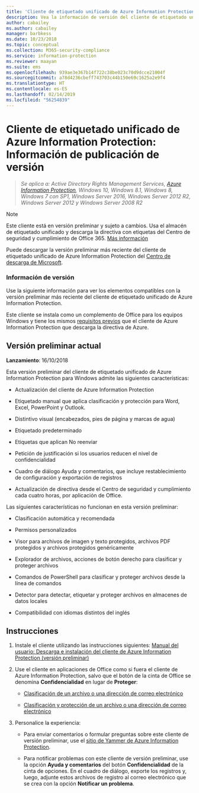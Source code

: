 ```yaml
---
title: 'Cliente de etiquetado unificado de Azure Information Protection: Información de publicación de versión'
description: Vea la información de versión del cliente de etiquetado unificado de Azure Information Protection para Windows.
author: cabailey
ms.author: cabailey
manager: barbkess
ms.date: 10/23/2018
ms.topic: conceptual
ms.collection: M365-security-compliance
ms.service: information-protection
ms.reviewer: maayan
ms.suite: ems
ms.openlocfilehash: 939ae3e367b14f722c38be023c70d9dcce21004f
ms.sourcegitcommit: a78d4236cbeff743703c44b150e69c1625a2e9f4
ms.translationtype: HT
ms.contentlocale: es-ES
ms.lasthandoff: 02/14/2019
ms.locfileid: "56254839"
---
```

# <a name="azure-information-protection-unified-labeling-client-version-release-information"></a>Cliente de etiquetado unificado de Azure Information Protection: Información de publicación de versión

>*Se aplica a: Active Directory Rights Management Services, [Azure Information Protection](https://azure.microsoft.com/pricing/details/information-protection), Windows 10, Windows 8.1, Windows 8, Windows 7 con SP1, Windows Server 2016, Windows Server 2012 R2, Windows Server 2012 y Windows Server 2008 R2*

> [!NOTE]
> Este cliente está en versión preliminar y sujeto a cambios. Usa el almacén de etiquetado unificado y descarga la directiva con etiquetas del Centro de seguridad y cumplimiento de Office 365. [Más información](/Office365/SecurityCompliance/sensitivity-labels)

Puede descargar la versión preliminar más reciente del cliente de etiquetado unificado de Azure Information Protection del [Centro de descarga de Microsoft](https://www.microsoft.com/en-us/download/details.aspx?id=57440).

### <a name="release-information"></a>Información de versión

Use la siguiente información para ver los elementos compatibles con la versión preliminar más reciente del cliente de etiquetado unificado de Azure Information Protection. 

Este cliente se instala como un complemento de Office para los equipos Windows y tiene los mismos [requisitos previos](../requirements.md) que el cliente de Azure Information Protection que descarga la directiva de Azure.

## <a name="current-preview-version"></a>Versión preliminar actual

**Lanzamiento**: 16/10/2018

Esta versión preliminar del cliente de etiquetado unificado de Azure Information Protection para Windows admite las siguientes características: 

- Actualización del cliente de Azure Information Protection

- Etiquetado manual que aplica clasificación y protección para Word, Excel, PowerPoint y Outlook.

- Distintivo visual (encabezados, pies de página y marcas de agua)

- Etiquetado predeterminado 

- Etiquetas que aplican No reenviar

- Petición de justificación si los usuarios reducen el nivel de confidencialidad

- Cuadro de diálogo Ayuda y comentarios, que incluye restablecimiento de configuración y exportación de registros

- Actualización de directiva desde el Centro de seguridad y cumplimiento cada cuatro horas, por aplicación de Office.

Las siguientes características no funcionan en esta versión preliminar:

- Clasificación automática y recomendada

- Permisos personalizados

- Visor para archivos de imagen y texto protegidos, archivos PDF protegidos y archivos protegidos genéricamente

- Explorador de archivos, acciones de botón derecho para clasificar y proteger archivos

- Comandos de PowerShell para clasificar y proteger archivos desde la línea de comandos

- Detector para detectar, etiquetar y proteger archivos en almacenes de datos locales

- Compatibilidad con idiomas distintos del inglés

## <a name="instructions"></a>Instrucciones

1. Instale el cliente utilizando las instrucciones siguientes: [Manual del usuario: Descarga e instalación del cliente de Azure Information Protection (versión preliminar)](install-unifiedlabelingclient-app.md) 

2. Use el cliente en aplicaciones de Office como si fuera el cliente de Azure Information Protection, salvo que el botón de la cinta de Office se denomina **Confidencialidad** en lugar de **Proteger**:
    
    - [Clasificación de un archivo o una dirección de correo electrónico](client-classify.md) 
    
    - [Clasificación y protección de un archivo o una dirección de correo electrónico](client-classify-protect.md)

3. Personalice la experiencia: 
    
    - Para enviar comentarios o formular preguntas sobre este cliente de versión preliminar, use el [sitio de Yammer de Azure Information Protection](https://www.yammer.com/AskIPTeam).
    
    - Para notificar problemas con este cliente de versión preliminar, use la opción **Ayuda y comentarios** del botón **Confidencialidad** de la cinta de opciones. En el cuadro de diálogo, exporte los registros y, luego, adjunte estos archivos de registro al correo electrónico que se crea con la opción **Notificar un problema**. 

